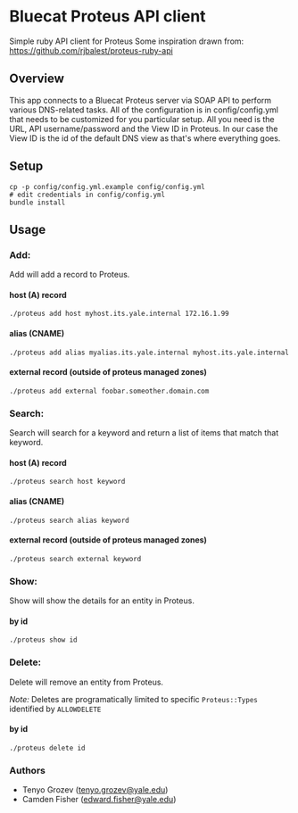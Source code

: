 # Bluecat Proteus API client

  Simple ruby API client for Proteus
  Some inspiration drawn from: https://github.com/rjbalest/proteus-ruby-api

## Overview

  This app connects to a Bluecat Proteus server via SOAP API to perform various DNS-related tasks.
  All of the configuration is in config/config.yml that needs to be customized for you particular 
  setup. All you need is the URL, API username/password and the View ID in Proteus. In our case the
  View ID is the id of the default DNS view as that's where everything goes.

## Setup
```
cp -p config/config.yml.example config/config.yml
# edit credentials in config/config.yml
bundle install
```

## Usage

### Add:

Add will add a record to Proteus.

#### host (A) record
```
./proteus add host myhost.its.yale.internal 172.16.1.99
```

#### alias (CNAME)
```
./proteus add alias myalias.its.yale.internal myhost.its.yale.internal
```

#### external record (outside of proteus managed zones)
```
./proteus add external foobar.someother.domain.com
```

### Search:

Search will search for a keyword and return a list of items that match that keyword.

#### host (A) record
```
./proteus search host keyword
```

#### alias (CNAME)
```
./proteus search alias keyword
```

#### external record (outside of proteus managed zones)
```
./proteus search external keyword
```

### Show:

Show will show the details for an entity in Proteus.
 
#### by id
```
./proteus show id
```

### Delete:

Delete will remove an entity from Proteus.

*Note:* Deletes are programatically limited to specific `Proteus::Types` identified by `ALLOWDELETE`
 
#### by id
```
./proteus delete id
```

### Authors
  - Tenyo Grozev (tenyo.grozev@yale.edu)
  - Camden Fisher (edward.fisher@yale.edu)
